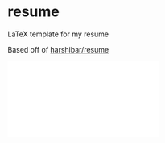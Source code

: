 # resume
LaTeX template for my resume

Based off of [harshibar/resume](https://github.com/harshibar/resume)

![Resume Preview](resume.pdf)
